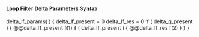 #### Loop Filter Delta Parameters Syntax

<div class="syntax">
delta_lf_params( ) {
    delta_lf_present = 0
    delta_lf_res = 0
    if ( delta_q_present ) {
        @@delta_lf_present                                              f(1)
        if ( delta_lf_present ) {
            @@delta_lf_res                                              f(2)
        }
    }
}
</div>
